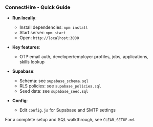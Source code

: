 ### ConnectHire - Quick Guide

- **Run locally**:
  - Install dependencies: `npm install`
  - Start server: `npm start`
  - Open: `http://localhost:3000`

- **Key features**:
  - OTP email auth, developer/employer profiles, jobs, applications, skills lookup

- **Supabase**:
  - Schema: see `supabase_schema.sql`
  - RLS policies: see `supabase_policies.sql`
  - Seed data: see `supabase_seed.sql`

- **Config**:
  - Edit `config.js` for Supabase and SMTP settings

For a complete setup and SQL walkthrough, see `CLEAR_SETUP.md`.
